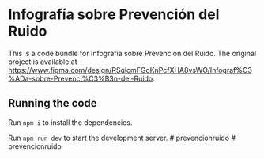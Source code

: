 
  # Infografía sobre Prevención del Ruido

  This is a code bundle for Infografía sobre Prevención del Ruido. The original project is available at https://www.figma.com/design/RSqlcmFGoKnPcfXHA8vsWO/Infograf%C3%ADa-sobre-Prevenci%C3%B3n-del-Ruido.

  ## Running the code

  Run `npm i` to install the dependencies.

  Run `npm run dev` to start the development server.
  #   p r e v e n c i o n r u i d o  
 #   p r e v e n c i o n r u i d o  
 